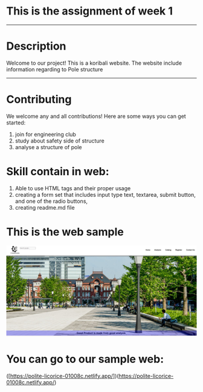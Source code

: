 # This is the assignment of week 1
***
# Description
Welcome to our project! This is a koribali website. The website include information regarding to Pole structure
***

# Contributing
We welcome any and all contributions! Here are some ways you can get started:
1. join for engineering club
2. study about safety side of structure
3. analyse a structure of pole

# Skill contain in web:
1. Able to use HTML tags and their proper usage
2. creating a form set that includes input type text, textarea, submit button, and one of the radio buttons, 
3. creating readme.md file

# This is the web sample
![Web display](./_Assets/web.JPG)

# You can go to our sample web:
([https://polite-licorice-01008c.netlify.app/])(https://polite-licorice-01008c.netlify.app/)